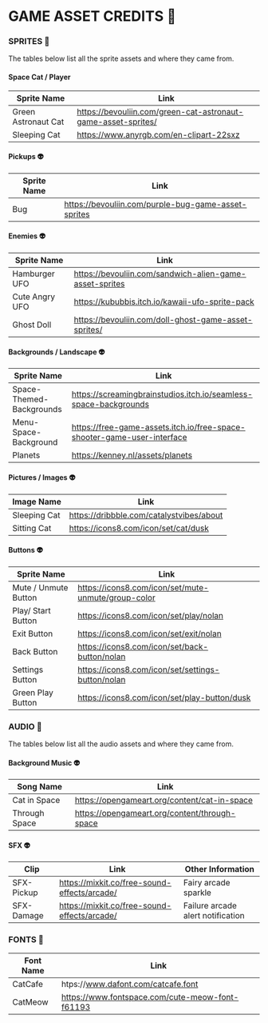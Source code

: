  # GAME ASSET CREDITS 👾

### SPRITES 🐾

The tables below list all the sprite assets and where they came from.

#### Space Cat / Player 

| Sprite Name                  | Link                                                          |
| -----------                  | -----------                                                   |
| Green Astronaut Cat          | https://bevouliin.com/green-cat-astronaut-game-asset-sprites/ |
| Sleeping Cat                 | https://www.anyrgb.com/en-clipart-22sxz                       |

#### Pickups 👽

| Sprite Name  | Link                                                |
| -----------  | -----------                                         |
| Bug          | https://bevouliin.com/purple-bug-game-asset-sprites |

#### Enemies 👽

| Sprite Name     | Link                                                    |
| -----------     | -----------                                             |
| Hamburger UFO   | https://bevouliin.com/sandwich-alien-game-asset-sprites |
| Cute Angry UFO  | https://kububbis.itch.io/kawaii-ufo-sprite-pack         |
| Ghost Doll      | https://bevouliin.com/doll-ghost-game-asset-sprites/    |

#### Backgrounds / Landscape 👽

| Sprite Name              | Link                                                                    |
| -----------              | -----------                                                             |
| Space-Themed-Backgrounds | https://screamingbrainstudios.itch.io/seamless-space-backgrounds        |
| Menu-Space-Background    | https://free-game-assets.itch.io/free-space-shooter-game-user-interface |
| Planets                  | https://kenney.nl/assets/planets                                        |

#### Pictures / Images 👽

| Image Name      | Link                                     |
| -----------     | -----------                              |
| Sleeping Cat    | https://dribbble.com/catalystvibes/about |
| Sitting Cat     | https://icons8.com/icon/set/cat/dusk     |

#### Buttons 👽

| Sprite Name          | Link                                                |
| -----------          | -----------                                         |
| Mute / Unmute Button | https://icons8.com/icon/set/mute-unmute/group-color |
| Play/ Start Button   | https://icons8.com/icon/set/play/nolan              |
| Exit Button          | https://icons8.com/icon/set/exit/nolan              |
| Back Button          | https://icons8.com/icon/set/back-button/nolan       |
| Settings Button      | https://icons8.com/icon/set/settings-button/nolan   |
| Green Play Button    | https://icons8.com/icon/set/play-button/dusk        |

### AUDIO 🐾

The tables below list all the audio assets and where they came from.

#### Background Music 👽

| Song Name     | Link                                          |
| -----------   | -----------                                   |
| Cat in Space  | https://opengameart.org/content/cat-in-space  |
| Through Space | https://opengameart.org/content/through-space | 
                                   
#### SFX 👽

| Clip            | Link                                               | Other Information                 |
| -----------     | -----------                                        | -----------                       |
| SFX-Pickup      | https://mixkit.co/free-sound-effects/arcade/       | Fairy arcade sparkle              |
| SFX-Damage      | https://mixkit.co/free-sound-effects/arcade/       | Failure arcade alert notification |

### FONTS 🐾

| Font Name    | Link                                            |
| -----------  | -----------                                     |
| CatCafe      | htps://www.dafont.com/catcafe.font              |
| CatMeow      | https://www.fontspace.com/cute-meow-font-f61193 |
 

